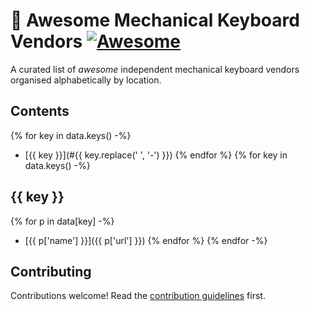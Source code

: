 # :rocket: Awesome Mechanical Keyboard Vendors [![Awesome](https://awesome.re/badge-flat.svg)](https://awesome.re)

A curated list of *awesome* independent mechanical keyboard vendors organised alphabetically by location.

## Contents

{% for key in data.keys() -%}
* [{{ key }}](#{{ key.replace(' ', '-') }})
{% endfor %}
{% for key in data.keys() -%}
## {{ key }}

{% for p in data[key] -%}
* [{{ p['name'] }}]({{ p['url'] }})
{% endfor %}
{% endfor -%}

## Contributing

Contributions welcome! Read the [contribution guidelines](CONTRIBUTING.md) first.
